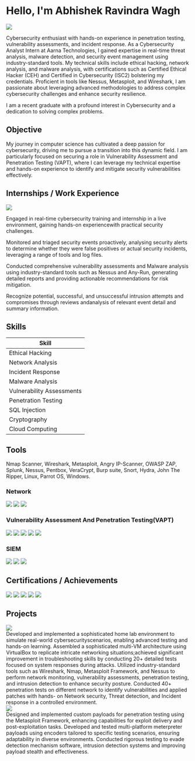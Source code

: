# Hello, I'm Abhishek Ravindra Wagh
<a href="https://www.linkedin.com/in/abhishekwagh7/"><img src="https://img.shields.io/badge/-LinkedIn-0072b1?&style=for-the-badge&logo=linkedin&logoColor=white" /></a>

Cybersecurity enthusiast with hands-on experience in penetration testing, vulnerability assessments, and incident response. As a Cybersecurity Analyst Intern at Aarna Technologies, I gained expertise in real-time threat analysis, malware detection, and security event management using industry-standard tools. My technical skills include ethical hacking, network analysis, and malware analysis, with certifications such as Certified Ethical Hacker (CEH) and Certified in Cybersecurity (ISC2) bolstering my credentials. Proficient in tools like Nessus, Metasploit, and Wireshark, I am passionate about leveraging advanced methodologies to address complex cybersecurity challenges and enhance security resilience.

I am a recent graduate with a profound interest in Cybersecurity and a dedication to solving complex problems.

## Objective

My journey in computer science has cultivated a deep passion for cybersecurity, driving me to pursue a transition into this dynamic field. I am particularly focused on securing a role in Vulnerability Assessment and Penetration Testing (VAPT), where I can leverage my technical expertise and hands-on experience to identify and mitigate security vulnerabilities effectively.

## Internships / Work Experience
<div>
    <img src="https://img.shields.io/badge/-Cybersecurity Intern– Aarna Technologies Pune, India   Mar2024 – July 2024-4D4D4D?&style=for-the-badge&logo=Netsparker&logoColor=white" />
</div>

Engaged in real-time cybersecurity training and internship in a live environment, gaining hands-on experiencewith practical security challenges. 

Monitored and triaged security events proactively, analysing security alerts to determine whether they were false positives or actual security incidents, leveraging a range of tools and log files.

Conducted comprehensive vulnerability assessments and Malware analysis using industry-standard tools such as Nessus and Any-Run, generating detailed reports and providing actionable recommendations for risk mitigation.

Recognize potential, successful, and unsuccessful intrusion attempts and compromises through reviews andanalysis of relevant event detail and summary information.

## Skills


| Skill                                         | 
|-----------------------------------------------|
| Ethical Hacking |
| Network Analysis |
| Incident Response | 
| Malware Analysis | 
| Vulnerability Assessments |
| Penetration Testing | 
| SQL Injection | 
| Cryptography |
| Cloud Computing |

## Tools
Nmap Scanner, Wireshark, Metasploit, Angry IP-Scanner, OWASP ZAP, Splunk, Nessus, Pentbox, VeraCrypt, Burp suite, Snort, Hydra, John The Ripper, Linux, Parrot OS, Windows.

### Network
<div>
    <img src="https://img.shields.io/badge/-Wireshark-1679A7?&style=for-the-badge&logo=Wireshark&logoColor=white" />
    <img src="https://img.shields.io/badge/-Nmap-EF3B2D?&style=for-the-badge&logo=Nmap&logoColor=white" />
    <img src="https://img.shields.io/badge/-Netcat-777BB4?&style=for-the-badge&logo=Netcat&logoColor=white" />
</div>

### Vulnerability Assessment And Penetration Testing(VAPT)
<div>
     <img src="https://img.shields.io/badge/-Metasploit-EF3B2D?&style=for-the-badge&logo=Metasploit&logoColor=white" />
     <img src="https://img.shields.io/badge/-Nessus-00A4EF?&style=for-the-badge&logo=Nessus&logoColor=white" />
    <img src="https://img.shields.io/badge/-OWASP_ZAP-006400?&style=for-the-badge&logoColor=white" />
     <img src="https://img.shields.io/badge/-Burp_Suite-4B275F?&style=for-the-badge&logo=Burp_Suite&logoColor=white" />
    <img src="https://img.shields.io/badge/-Netsparker-4D4D4D?&style=for-the-badge&logo=Netsparker&logoColor=white" />
</div>

### SIEM
<div>
    <img src="https://img.shields.io/badge/-Snort-777BB4?&style=for-the-badge&logo=Snort&logoColor=white" />
    <img src="https://img.shields.io/badge/-Splunk-000000?&style=for-the-badge&logo=Splunk&logoColor=white" />
    <img src="https://img.shields.io/badge/-Wazuh-005571?&style=for-the-badge&logo=Wazuh&logoColor=white" />
</div>

## Certifications / Achievements

<div>
<img src="https://img.shields.io/badge/-Certified_Ethical_Hacker(CEH)-FF0000?&style=for-the-badge&logo=CEH&logoColor=white" />
<img src="https://img.shields.io/badge/-ISC2-007ACC?&style=for-the-badge&logo=CompTIA&logoColor=white" />
<img src="https://img.shields.io/badge/-Cisco Certified Hacker-4D4D4D?&style=for-the-badge&logo=CompTIA&logoColor=white" />
<img src="https://img.shields.io/badge/-Google Cybersecurity Foundation-006400?&style=for-the-badge&logoColor=white" />
<img src="https://img.shields.io/badge/-TryHachMe-000080?&style=for-the-badge&logoColor=white" />
</div>

## Projects

<div>
    <img src="https://img.shields.io/badge/-Red Team Simulation Penetration Lab:-4D4D4D?&style=for-the-badge&logo=Netsparker&logoColor=white" />
</div>
Developed and implemented a sophisticated home lab environment to simulate real-world cybersecurityscenarios, enabling advanced testing and hands-on learning.
Assembled a sophisticated multi-VM architecture using VirtualBox to replicate intricate networking situations;achieved significant improvement in troubleshooting skills by conducting 20+ detailed tests focused on system responses during attacks.
Utilized industry-standard tools such as Wireshark, Nmap, Metasploit Framework, and Nessus to perform network monitoring, vulnerability assessments, penetration testing, and intrusion detection to enhance security posture. 
Conducted 40+ penetration tests on different network to identify vulnerabilities and applied patches with hands- on Network security, Threat detection, and Incident response in a controlled environment. 

<div>
 <img src="https://img.shields.io/badge/-Metasploit Payload Development-4D4D4D?&style=for-the-badge&logo=Netsparker&logoColor=white" />
</div>
Designed and implemented custom payloads for penetration testing using the Metasploit Framework, enhancing capabilities for exploit delivery and post-exploitation tasks.
Developed and tested multi-platform meterpreter payloads using encoders tailored to specific testing scenarios, ensuring adaptability in diverse environments.
Conducted rigorous testing to evade detection mechanism software, intrusion detection systems and improving payload stealth and effectiveness.

